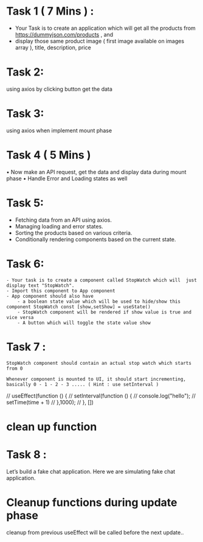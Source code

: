 # Task 1 ( 7 Mins ) :

- Your Task is to create an application which will get all the products from 
https://dummyjson.com/products , 
and 
- display those same product image ( first image available on images array ), title, description, price

# Task 2: 
  using axios by clicking button get the data

# Task 3: 
  using axios when implement mount phase

# Task 4 ( 5 Mins )
• Now make an API request, get the data and display data during mount phase
• Handle Error and Loading states as well

# Task 5:
  - Fetching data from an API using axios.
  - Managing loading and error states.
  - Sorting the products based on various criteria.
  - Conditionally rendering components based on the current state.
 
# Task 6:

    - Your task is to create a component called StopWatch which will  just display text "StopWatch".
    - Import this component to App component
    - App component should also have
        - a boolean state value which will be used to hide/show this component StopWatch const [show,setShow] = useState()
        - StopWatch component will be rendered if show value is true and vice versa
        - A button which will toggle the state value show


# Task 7 :

    StopWatch component should contain an actual stop watch which starts from 0
    
    Whenever component is mounted to UI, it should start incrementing, basically 0 - 1 - 2 - 3 ..... ( Hint : use setInterval )


  // useEffect(function () {
  //   setInterval(function () {
  //     console.log("hello");
  //     setTime(time + 1)
  //   },1000);
  // }, [])

  # clean up function

# Task 8 : 
Let’s build a fake chat application. Here we are simulating fake chat application.

# Cleanup functions during update phase

cleanup from previous useEffect will be called before the next update.. 